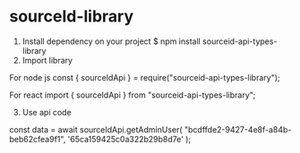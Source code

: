 # sourceId-library

1. Install dependency on your project
   $ npm install sourceid-api-types-library
2. Import library

For node js
const { sourceIdApi } = require("sourceid-api-types-library");

For react
import { sourceIdApi } from "sourceid-api-types-library";

3. Use api code

const data = await sourceIdApi.getAdminUser(
"bcdffde2-9427-4e8f-a84b-beb62cfea9f1",
'65ca159425c0a322b29b8d7e'
);
